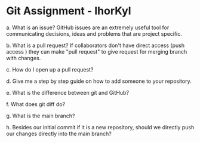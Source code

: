 # Git Assignment - IhorKyl

a. What is an issue?
GitHub issues are an extremely useful tool for communicating decisions, ideas and
problems that are project specific.

b. What is a pull request? If collaborators don't have direct access (push access ) they can make "pull request" to give request for merging branch with changes.

c. How do I open up a pull request?

d. Give me a step by step guide on how to add someone to your repository.

e. What is the difference between git and GitHub?

f. What does git diff do?

g. What is the main branch?

h. Besides our initial commit if it is a new repository, should we directly push our changes directly into the main branch?